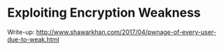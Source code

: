 # Exploiting Encryption Weakness
Write-up: http://www.shawarkhan.com/2017/04/pwnage-of-every-user-due-to-weak.html
